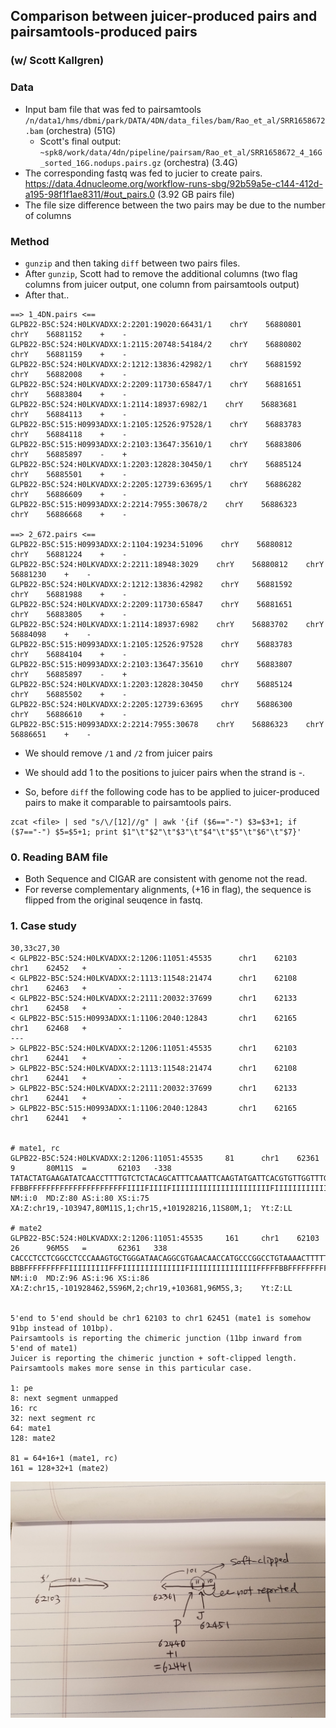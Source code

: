 ## Comparison between juicer-produced pairs and pairsamtools-produced pairs
### (w/ Scott Kallgren)

### Data
* Input bam file that was fed to pairsamtools `/n/data1/hms/dbmi/park/DATA/4DN/data_files/bam/Rao_et_al/SRR1658672.bam` (orchestra) (51G)
  * Scott's final output: `~spk8/work/data/4dn/pipeline/pairsam/Rao_et_al/SRR1658672_4_16G_sorted_16G.nodups.pairs.gz` (orchestra) (3.4G)
* The corresponding fastq was fed to jucier to create pairs. https://data.4dnucleome.org/workflow-runs-sbg/92b59a5e-c144-412d-a195-98f1f1ae8311/#out_pairs.0
(3.92 GB pairs file)
* The file size difference between the two pairs may be due to the number of columns

### Method
* `gunzip` and then taking `diff` between two pairs files.
* After `gunzip`, Scott had to remove the additional columns (two flag columns from juicer output, one column from pairsamtools output)
* After that..
```
==> 1_4DN.pairs <==
GLPB22-B5C:524:H0LKVADXX:2:2201:19020:66431/1    chrY    56880801    chrY    56881152    +    -
GLPB22-B5C:524:H0LKVADXX:1:2115:20748:54184/2    chrY    56880802    chrY    56881159    +    -
GLPB22-B5C:524:H0LKVADXX:2:1212:13836:42982/1    chrY    56881592    chrY    56882008    +    -
GLPB22-B5C:524:H0LKVADXX:2:2209:11730:65847/1    chrY    56881651    chrY    56883804    +    -
GLPB22-B5C:524:H0LKVADXX:1:2114:18937:6982/1    chrY    56883681    chrY    56884113    +    -
GLPB22-B5C:515:H0993ADXX:1:2105:12526:97528/1    chrY    56883783    chrY    56884118    +    -
GLPB22-B5C:515:H0993ADXX:2:2103:13647:35610/1    chrY    56883806    chrY    56885897    -    +
GLPB22-B5C:524:H0LKVADXX:1:2203:12828:30450/1    chrY    56885124    chrY    56885501    +    -
GLPB22-B5C:524:H0LKVADXX:2:2205:12739:63695/1    chrY    56886282    chrY    56886609    +    -
GLPB22-B5C:515:H0993ADXX:2:2214:7955:30678/2    chrY    56886323    chrY    56886668    +    -

==> 2_672.pairs <==
GLPB22-B5C:515:H0993ADXX:2:1104:19234:51096    chrY    56880812    chrY    56881224    +    -
GLPB22-B5C:524:H0LKVADXX:2:2211:18948:3029    chrY    56880812    chrY    56881230    +    -
GLPB22-B5C:524:H0LKVADXX:2:1212:13836:42982    chrY    56881592    chrY    56881988    +    -
GLPB22-B5C:524:H0LKVADXX:2:2209:11730:65847    chrY    56881651    chrY    56883805    +    -
GLPB22-B5C:524:H0LKVADXX:1:2114:18937:6982    chrY    56883702    chrY    56884098    +    -
GLPB22-B5C:515:H0993ADXX:1:2105:12526:97528    chrY    56883783    chrY    56884104    +    -
GLPB22-B5C:515:H0993ADXX:2:2103:13647:35610    chrY    56883807    chrY    56885897    -    +
GLPB22-B5C:524:H0LKVADXX:1:2203:12828:30450    chrY    56885124    chrY    56885502    +    -
GLPB22-B5C:524:H0LKVADXX:2:2205:12739:63695    chrY    56886300    chrY    56886610    +    -
GLPB22-B5C:515:H0993ADXX:2:2214:7955:30678    chrY    56886323    chrY    56886651    +    -
```

  * We should remove `/1` and `/2` from juicer pairs
  * We should add 1 to the positions to juicer pairs when the strand is -.

* So, before `diff` the following code has to be applied to juicer-produced pairs to make it comparable to pairsamtools pairs.
```
zcat <file> | sed "s/\/[12]//g" | awk '{if ($6=="-") $3=$3+1; if ($7=="-") $5=$5+1; print $1"\t"$2"\t"$3"\t"$4"\t"$5"\t"$6"\t"$7}' 
```


### 0. Reading BAM file
* Both Sequence and CIGAR are consistent with genome not the read.
* For reverse complementary alignments, (+16 in flag), the sequence is flipped from the original seuqence in fastq.

### 1. Case study
```
30,33c27,30
< GLPB22-B5C:524:H0LKVADXX:2:1206:11051:45535      chr1    62103   chr1    62452   +       -
< GLPB22-B5C:524:H0LKVADXX:2:1113:11548:21474      chr1    62108   chr1    62463   +       -
< GLPB22-B5C:524:H0LKVADXX:2:2111:20032:37699      chr1    62133   chr1    62458   +       -
< GLPB22-B5C:515:H0993ADXX:1:1106:2040:12843       chr1    62165   chr1    62468   +       -
---
> GLPB22-B5C:524:H0LKVADXX:2:1206:11051:45535      chr1    62103   chr1    62441   +       -
> GLPB22-B5C:524:H0LKVADXX:2:1113:11548:21474      chr1    62108   chr1    62441   +       -
> GLPB22-B5C:524:H0LKVADXX:2:2111:20032:37699      chr1    62133   chr1    62441   +       -
> GLPB22-B5C:515:H0993ADXX:1:1106:2040:12843       chr1    62165   chr1    62441   +       -


# mate1, rc
GLPB22-B5C:524:H0LKVADXX:2:1206:11051:45535     81      chr1    62361   9       80M11S  =       62103   -338    TATACTATGAAGATATCAACCTTTTGTCTCTACAGCATTTCAAATTCAAGTATGATTCACGTGTTGGTTTGGGGTAGATCGATCAGAGAAA     FFBBFFFFFFFFFFFFFFFFFFFFFFIIIIFIIIIFIIIIIIIIIIIIIIIIIIIIIIFIIIIIIIIIIIIIIIIIIIIIIIIFFFFFFFF     NM:i:0  MD:Z:80 AS:i:80 XS:i:75 XA:Z:chr19,-103947,80M11S,1;chr15,+101928216,11S80M,1;  Yt:Z:LL

# mate2
GLPB22-B5C:524:H0LKVADXX:2:1206:11051:45535     161     chr1    62103   26      96M5S   =       62361   338     CACCCTCCTCGGCCTCCCAAAGTGCTGGGATAACAGGCGTGAACAACCATGCCCGGCCTGTAAAACTTTTTCCTAATTTAACAGAAAAATAATAGTGCCAA   BBBFFFFFFFFFFIIIIIIIIIFFFIIIIIIIIIIIIIIFIIIIIIIIIIIIIIIFFFFFBBFFFFFFFFFFFFBFFFFFFFFFFFFFFFFFFFF0BBBFF   NM:i:0  MD:Z:96 AS:i:96 XS:i:86 XA:Z:chr15,-101928462,5S96M,2;chr19,+103681,96M5S,3;    Yt:Z:LL


5'end to 5'end should be chr1 62103 to chr1 62451 (mate1 is somehow 91bp instead of 101bp).
Pairsamtools is reporting the chimeric junction (11bp inward from 5'end of mate1)
Juicer is reporting the chimeric junction + soft-clipped length.
Pairsamtools makes more sense in this particular case.

1: pe
8: next segment unmapped
16: rc
32: next segment rc
64: mate1
128: mate2

81 = 64+16+1 (mate1, rc)
161 = 128+32+1 (mate2)
```

![](images/20170814_165909.jpg)


